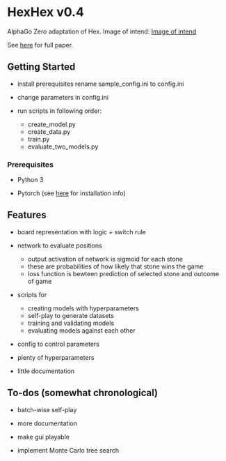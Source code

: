 # HexHex v0.4

AlphaGo Zero adaptation of Hex. Image of intend: [Image of intend](https://user-images.githubusercontent.com/33026629/32346749-47b65b36-c049-11e7-9bac-08bc42cf9dae.png)

See [here](https://www.gwern.net/docs/rl/2017-silver.pdf) for full paper.


## Getting Started

* install prerequisites rename sample_config.ini to config.ini

* change parameters in config.ini

* run scripts in following order:
  * create_model.py
  * create_data.py
  * train.py
  * evaluate_two_models.py

### Prerequisites

* Python 3

* Pytorch (see [here](https://pytorch.org/get-started/locally/) for installation info)


## Features

* board representation with logic + switch rule

* network to evaluate positions
  * output activation of network is sigmoid for each stone
  * these are probabilities of how likely that stone wins the game
  * loss function is bewteen prediction of selected stone and outcome of game

* scripts for
  * creating models with hyperparameters
  * self-play to generate datasets
  * training and validating models
  * evaluating models against each other

* config to control parameters

* plenty of hyperparameters

* little documentation


## To-dos (somewhat chronological)

* batch-wise self-play

* more documentation

* make gui playable

* implement Monte Carlo tree search